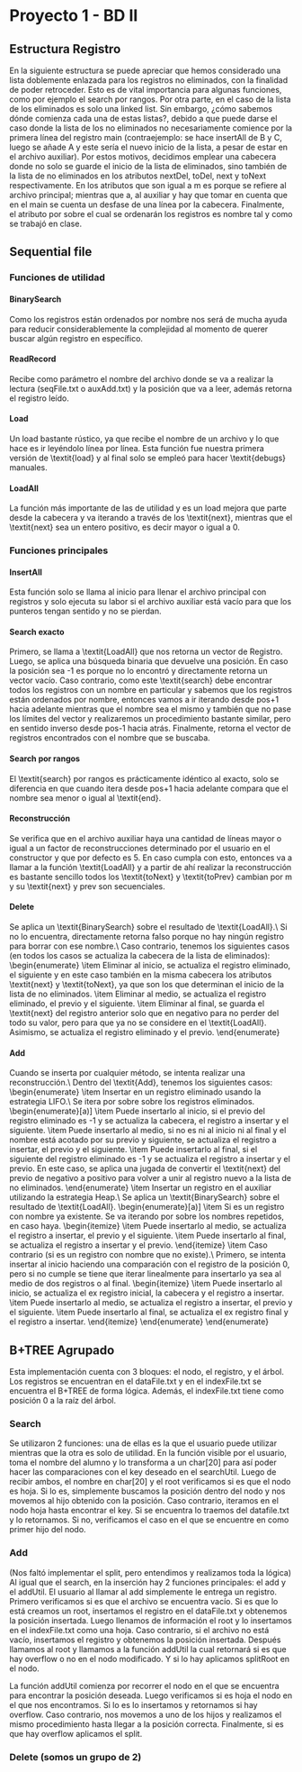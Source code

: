 # Proyecto 1 - BD II
## Estructura Registro
En la siguiente estructura se puede apreciar que hemos considerado una lista doblemente enlazada para los registros no eliminados, con la finalidad de poder retroceder. Esto es de vital importancia para algunas funciones, como por ejemplo el search por rangos. Por otra parte, en el caso de la lista de los eliminados es solo una linked list. Sin embargo, ¿cómo sabemos dónde comienza cada una de estas listas?, debido a que puede darse el caso donde la lista de los no eliminados no necesariamente comience por la primera línea del registro main (contraejemplo: se hace insertAll de B y C, luego se añade A y este sería el nuevo inicio de la lista, a pesar de estar en el archivo auxiliar). Por estos motivos, decidimos emplear una cabecera donde no solo se guarde el inicio de la lista de eliminados, sino también de la lista de no eliminados en los atributos nextDel, toDel, next y toNext respectivamente. En los atributos que son igual a m es porque se refiere al archivo principal; mientras que a, al auxiliar y hay que tomar en cuenta que en el main se cuenta un desfase de una línea por la cabecera. Finalmente, el atributo por sobre el cual se ordenarán los registros es nombre tal y como se trabajó en clase.

## Sequential file
### Funciones de utilidad
#### BinarySearch
Como los registros están ordenados por nombre nos será de mucha ayuda para reducir considerablemente la complejidad al momento de querer buscar algún registro en específico.
#### ReadRecord
Recibe como parámetro el nombre del archivo donde se va a realizar la lectura (seqFile.txt o auxAdd.txt) y la posición que va a leer, además retorna el registro leído.
#### Load
Un load bastante rústico, ya que recibe el nombre de un archivo y lo que hace es ir leyéndolo línea por línea. Esta función fue nuestra primera versión de \textit{load} y al final solo se empleó para hacer \textit{debugs} manuales.
#### LoadAll
La función más importante de las de utilidad y es un load mejora que parte desde la cabecera y va iterando a través de los \textit{next}, mientras que el \textit{next} sea un entero positivo, es decir mayor o igual a 0.
### Funciones principales
#### InsertAll
Esta función solo se llama al inicio para llenar el archivo principal con registros y solo ejecuta su labor si el archivo auxiliar está vacío para que los punteros tengan sentido y no se pierdan.
#### Search exacto
Primero, se llama a \textit{LoadAll} que nos retorna un vector de Registro. Luego, se aplica una búsqueda binaria que devuelve una posición. En caso la posición sea -1 es porque no lo encontró y directamente retorna un vector vacío. Caso contrario, como este \textit{search} debe encontrar todos los registros con un nombre en particular y sabemos que los registros están ordenados por nombre, entonces vamos a ir iterando desde pos+1 hacia adelante mientras que el nombre sea el mismo y también que no pase los límites del vector y realizaremos un procedimiento bastante similar, pero en sentido inverso desde pos-1 hacia atrás. Finalmente, retorna el vector de registros encontrados con el nombre que se buscaba.
#### Search por rangos
El \textit{search} por rangos es prácticamente idéntico al exacto, solo se diferencia en que cuando itera desde pos+1 hacia adelante compara que el nombre sea menor o igual al \textit{end}.
#### Reconstrucción
Se verifica que en el archivo auxiliar haya una cantidad de líneas mayor o igual a un factor de reconstrucciones determinado por el usuario en el constructor y que por defecto es 5. En caso cumpla con esto, entonces va a llamar a la función \textit{LoadAll} y a partir de ahí realizar la reconstrucción es bastante sencillo todos los \textit{toNext} y \textit{toPrev} cambian por m y su \textit{next} y prev son secuenciales.
#### Delete
Se aplica un \textit{BinarySearch} sobre el resultado de \textit{LoadAll}.\\
Si no lo encuentra, directamente retorna falso porque no hay ningún registro para borrar con ese nombre.\\
Caso contrario, tenemos los siguientes casos (en todos los casos se actualiza la cabecera de la lista de eliminados):
\begin{enumerate}
    \item Eliminar al inicio, se actualiza el registro eliminado, el siguiente y en este caso también en la misma cabecera los atributos \textit{next} y \textit{toNext}, ya que son los que determinan el inicio de la lista de no eliminados.
    \item Eliminar al medio, se actualiza el registro eliminado, el previo y el siguiente.
    \item Eliminar al final, se guarda el \textit{next} del registro anterior solo que en negativo para no perder del todo su valor, pero para que ya no se considere en el \textit{LoadAll}. Asimismo, se actualiza el registro eliminado y el previo.
\end{enumerate}
#### Add
Cuando se inserta por cualquier método, se intenta realizar una reconstrucción.\\
Dentro del \textit{Add}, tenemos los siguientes casos:
\begin{enumerate}
    \item Insertar en un registro eliminado usando la estrategia LIFO.\\
    Se itera por sobre sobre los registros eliminados.
    \begin{enumerate}[a)]
        \item Puede insertarlo al inicio, si el previo del registro eliminado es -1 y se actualiza la cabecera, el registro a insertar y el siguiente.
        \item Puede insertarlo al medio, si no es ni al inicio ni al final y el nombre está acotado por su previo y siguiente, se actualiza el registro a insertar, el previo y el siguiente.
        \item Puede insertarlo al final, si el siguiente del registro eliminado es -1 y se actualiza el registro a insertar y el previo. En este caso, se aplica una jugada de convertir el \textit{next} del previo de negativo a positivo para volver a unir al registro nuevo a la lista de no eliminados.
    \end{enumerate}
    \item Insertar un registro en el auxiliar utilizando la estrategia Heap.\\
    Se aplica un \textit{BinarySearch} sobre el resultado de \textit{LoadAll}.
    \begin{enumerate}[a)]
        \item Si es un registro con nombre ya existente.
        Se va iterando por sobre los nombres repetidos, en caso haya.
        \begin{itemize}
            \item Puede insertarlo al medio, se actualiza el registro a insertar, el previo y el siguiente.
            \item Puede insertarlo al final, se actualiza el registro a insertar y el previo.
        \end{itemize}
        \item Caso contrario (si es un registro con nombre que no existe).\\
        Primero, se intenta insertar al inicio haciendo una comparación con el registro de la posición 0, pero si no cumple se tiene que iterar linealmente para insertarlo ya sea al medio de dos registros o al final.
        \begin{itemize}
            \item Puede insertarlo al inicio, se actualiza el ex registro inicial, la cabecera y el registro a insertar.
            \item Puede insertarlo al medio, se actualiza el registro a insertar, el previo y el siguiente.
            \item Puede insertarlo al final, se actualiza el ex registro final y el registro a insertar.
        \end{itemize}
    \end{enumerate}
\end{enumerate}

## B+TREE Agrupado
Esta implementación cuenta con 3 bloques: el nodo, el registro, y el árbol. Los registros se encuentran en el dataFile.txt y en el indexFile.txt se encuentra el B+TREE de forma lógica. Además, el indexFile.txt tiene como posición 0 a la raíz del árbol.

### Search
Se utilizaron 2 funciones: una de ellas es la que el usuario puede utilizar mientras que la otra es solo de utilidad. En la función visible por el usuario, toma el nombre del alumno y lo transforma a un char[20] para así poder hacer las comparaciones con el key deseado en el searchUtil. Luego de recibir ambos, el nombre en char[20] y el root verificamos si es que el nodo es hoja. Si lo es, simplemente buscamos la posición dentro del nodo y nos movemos al hijo obtenido con la posición. Caso contrario, iteramos en el nodo hoja hasta encontrar el key. Si se encuentra lo traemos del datafile.txt y lo retornamos. Si no, verificamos el caso en el que se encuentre en como primer hijo del nodo.

### Add
(Nos faltó implementar el split, pero entendimos y realizamos toda la lógica) Al igual que el search, en la inserción hay 2 funciones principales: el add y el addUtil. El usuario al llamar al add simplemente le entrega un registro. Primero verificamos si es que el archivo se encuentra vacío. Si es que lo está creamos un root, insertamos el registro en el dataFile.txt y obtenemos la posición insertada. Luego llenamos de información el root y lo insertamos en el indexFile.txt como una hoja. Caso contrario, si el archivo no está vacío, insertamos el registro y obtenemos la posición insertada. Después llamamos al root y llamamos a la función addUtil la cual retornará si es que hay overflow o no en el nodo modificado. Y si lo hay aplicamos splitRoot en el nodo.

La función addUtil comienza por recorrer el nodo en el que se encuentra para encontrar la posición deseada. Luego verificamos si es hoja el nodo en el que nos encontramos. Si lo es lo insertamos y retornamos si hay overflow. Caso contrario, nos movemos a uno de los hijos y realizamos el mismo procedimiento hasta llegar a la posición correcta. Finalmente, si es que hay overflow aplicamos el split.

### Delete (somos un grupo de 2)
